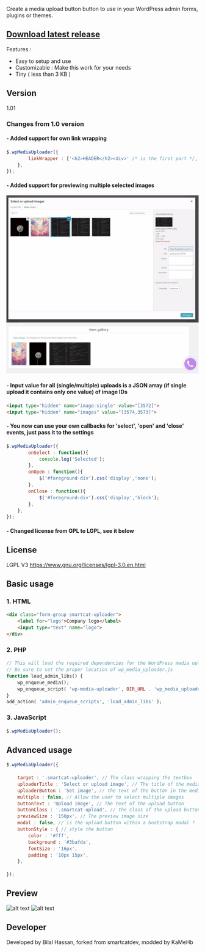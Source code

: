 
Create a media upload button button to use in your WordPress admin forms, plugins or themes.

## [Download latest release](https://github.com/BASSTeam/WP-Media-Uploader/releases/latest)

Features :
- Easy to setup and use
- Customizable : Make this work for your needs
- Tiny ( less than 3 KB )

## Version
1.01

### Changes from 1.0 version
#### - Added support for own link wrapping
```` javascript
$.wpMediaUploader({
        linkWrapper : ['<h2>HEADER</h2><div>' /* is the first part */, '</div>' /* and the second */],
    },
});
````
#### - Added support for previewing multiple selected images
![alt text](https://github.com/BASSTeam/WP-Media-Uploader/blob/master/preview-multi-1.jpg "Preview 1")
![alt text](https://github.com/BASSTeam/WP-Media-Uploader/blob/master/preview-multi-2.jpg "Preview 2")
#### - Input value for all (single/multiple) uploads is a JSON array (if single upload it contains only one value) of image IDs
```` HTML
<input type="hidden" name="image-single" value="[3572]">
<input type="hidden" name="images" value="[3574,3573]">
````
#### - You now can use your own callbacks for 'select', 'open' and 'close' events, just pass it to the settings
```` javascript
$.wpMediaUploader({
        onSelect : function(){
            console.log('Selected');
        },
        onOpen : function(){
            $('#foreground-div').css('display','none');
        },
        onClose : function(){
            $('#foreground-div').css('display','block');
        },
    },
});
````
#### - Changed license from GPL to LGPL, see it below


## License
LGPL V3 https://www.gnu.org/licenses/lgpl-3.0.en.html

## Basic usage


### 1. HTML
```` HTML
<div class="form-group smartcat-uploader">
    <label for="logo">Company logo</label>
    <input type="text" name="logo">
</div>
````

### 2. PHP
```` PHP
// This will load the required dependencies for the WordPress media uploader
// Be sure to set the proper location of wp_media_uploader.js 
function load_admin_libs() {
    wp_enqueue_media();
    wp_enqueue_script( 'wp-media-uploader', DIR_URL . 'wp_media_uploader.js', array( 'jquery' ), 1.0 );
}
add_action( 'admin_enqueue_scripts', 'load_admin_libs' );
````

### 3. JavaScript
```` javascript
$.wpMediaUploader();
````

## Advanced usage
```` javascript
$.wpMediaUploader({

    target : '.smartcat-uploader', // The class wrapping the textbox
    uploaderTitle : 'Select or upload image', // The title of the media upload popup
    uploaderButton : 'Set image', // the text of the button in the media upload popup
    multiple : false, // Allow the user to select multiple images
    buttonText : 'Upload image', // The text of the upload button
    buttonClass : '.smartcat-upload', // the class of the upload button
    previewSize : '150px', // The preview image size
    modal : false, // is the upload button within a bootstrap modal ?
    buttonStyle : { // style the button
        color : '#fff',
        background : '#3bafda',
        fontSize : '16px',                
        padding : '10px 15px',                
    },

});
````

## Preview
![alt text](https://github.com/BASSTeam/WP-Media-Uploader/blob/master/preview.jpg "Preview 1")
![alt text](https://github.com/BASSTeam/WP-Media-Uploader/blob/master/preview2.jpg "Preview 2")

## Developer
Developed by Bilal Hassan, forked from smartcatdev, modded by KaMeHb
